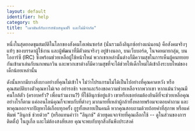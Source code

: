 ```yaml
---
layout: default
identifier: help
category: th
title: "เมามันส์กับการสนับสนุนฟรี และไม่มีจำกัด"
---
```


หนึ่งในสุดยอดขุมสมบัติในโลกของสังคมโอเพ่นซอร์ส (นั่นรวมถึงลินุกซ์อย่างแน่นอน) คือสังคมจริงๆ แท้ๆ ของบรรดาผู้ใช้งาน และผู้พัฒนาที่มีตัวตนจริงๆ อยู่ข้างนอก, บนเว็บบอร์ด, ในจดหมายกลุ่ม, บนไออาร์ซี (IRC) ซึ่งพร้อมช่วยเหลือผู้ใช้หน้าใหม่ พวกเขาเหล่านั้นต่างก็มีความสุขในการเห็นผู้คนทยอยกันเข้ามาเล่นกับนกเพนกวิน และพวกเขาต่างก็มีความสุขที่จะได้ช่วยให้เด็กใหม่ได้เข้าถึงระบบใหม่ของเด็กน้อยเหล่านั้น

ดังนั้นหากมีบางสิ่งบางอย่างที่คุณไม่เข้าใจ ไม่ว่าโปรแกรมไม่ได้เป็นไปอย่างที่คุณคาดหวัง หรือคุณสมบัติบางตัวคุณหาไม่เจอ อย่ารอช้า จงหาและร้องขอความช่วยเหลือจากพวกเขา หากแม้นว่าคุณมีคนใกล้ตัว (ครอบครัว? เพื่อนร่วมงาน?) ที่ใช้ลินุกซ์อยู่แล้ว เขาหรือเธอย่อมต้องยินดีที่จะช่วยเหลือคุณ อย่างไรก็ตาม แค่ออนไลน์คุณก็จะพบกับที่ต่างๆ มากมายที่เหล่าผู้กล้าทั้งหลายพร้อมจะตอบคำถาม และพาคุณออกจากปัญหาได้เกือบทุกครั้ง กูรูทั้งหลายเป็นคนดี หากคุณสอบถามด้วยถ้อยคำที่สุภาพ หรือแค่พิมพ์ "ลินุกซ์ ช่วยด้วย" (หรือแทนคำว่า "ลินุกซ์" ด้วยชุดแจกจ่ายที่คุณเลือกใช้ -- ดูในส่วนของการติดตั้ง) ในกูเกิ้ล และไม่ต้องสงสัยเลย คุณจะพบกับทุกสิ่งอันพึงประสงค์




